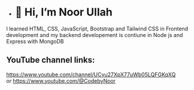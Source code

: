 - # 👋 Hi, I’m Noor Ullah

I learned HTML, CSS, JavaScript, Bootstrap and Tailwind CSS in Frontend development and my backend developement is contiune in Node js and Express with MongoDB

## YouTube channel links: 
https://www.youtube.com/channel/UCyu27XpX77uWb05LQFGKqXQ   
or
https://www.youtube.com/@CodebyNoor


